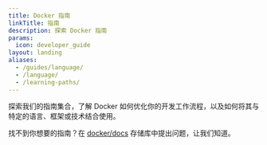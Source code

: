 ```yaml
---
title: Docker 指南
linkTitle: 指南
description: 探索 Docker 指南
params:
  icon: developer_guide
layout: landing
aliases:
  - /guides/language/
  - /language/
  - /learning-paths/
---
```


探索我们的指南集合，了解 Docker 如何优化你的开发工作流程，以及如何将其与特定的语言、框架或技术结合使用。

找不到你想要的指南？在 [docker/docs](https://github.com/docker/docs/issues/new) 存储库中提出问题，让我们知道。